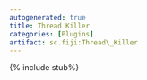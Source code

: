 ```yaml
---
autogenerated: true
title: Thread Killer
categories: [Plugins]
artifact: sc.fiji:Thread\_Killer
---
```


{% include stub%}



